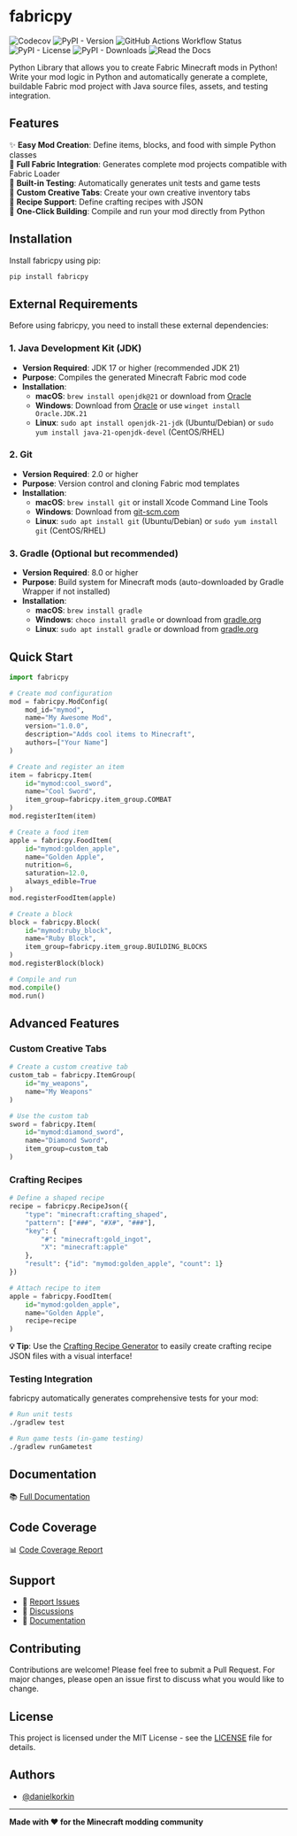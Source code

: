 # fabricpy

![Codecov](https://img.shields.io/codecov/c/gh/danielkorkin/fabricpy) ![PyPI - Version](https://img.shields.io/pypi/v/fabricpy) ![GitHub Actions Workflow Status](https://img.shields.io/github/actions/workflow/status/danielkorkin/fabricpy/.github%2Fworkflows%2Ftest-and-coverage.yml) ![PyPI - License](https://img.shields.io/pypi/l/fabricpy) ![PyPI - Downloads](https://img.shields.io/pypi/dm/fabricpy) ![Read the Docs](https://img.shields.io/readthedocs/fabricpy)

Python Library that allows you to create Fabric Minecraft mods in Python! Write your mod logic in Python and automatically generate a complete, buildable Fabric mod project with Java source files, assets, and testing integration.

## Features

✨ **Easy Mod Creation**: Define items, blocks, and food with simple Python classes  
🔧 **Full Fabric Integration**: Generates complete mod projects compatible with Fabric Loader  
🧪 **Built-in Testing**: Automatically generates unit tests and game tests  
🎨 **Custom Creative Tabs**: Create your own creative inventory tabs  
📝 **Recipe Support**: Define crafting recipes with JSON  
🚀 **One-Click Building**: Compile and run your mod directly from Python  

## Installation

Install fabricpy using pip:

```bash
pip install fabricpy
```

## External Requirements

Before using fabricpy, you need to install these external dependencies:

### 1. Java Development Kit (JDK)
* **Version Required**: JDK 17 or higher (recommended JDK 21)
* **Purpose**: Compiles the generated Minecraft Fabric mod code
* **Installation**:
    * **macOS**: `brew install openjdk@21` or download from [Oracle](https://www.oracle.com/java/technologies/downloads/)
    * **Windows**: Download from [Oracle](https://www.oracle.com/java/technologies/downloads/) or use `winget install Oracle.JDK.21`
    * **Linux**: `sudo apt install openjdk-21-jdk` (Ubuntu/Debian) or `sudo yum install java-21-openjdk-devel` (CentOS/RHEL)

### 2. Git
* **Version Required**: 2.0 or higher
* **Purpose**: Version control and cloning Fabric mod templates
* **Installation**:
    * **macOS**: `brew install git` or install Xcode Command Line Tools
    * **Windows**: Download from [git-scm.com](https://git-scm.com/)
    * **Linux**: `sudo apt install git` (Ubuntu/Debian) or `sudo yum install git` (CentOS/RHEL)

### 3. Gradle (Optional but recommended)
* **Version Required**: 8.0 or higher
* **Purpose**: Build system for Minecraft mods (auto-downloaded by Gradle Wrapper if not installed)
* **Installation**:
    * **macOS**: `brew install gradle`
    * **Windows**: `choco install gradle` or download from [gradle.org](https://gradle.org/)
    * **Linux**: `sudo apt install gradle` or download from [gradle.org](https://gradle.org/)

## Quick Start

```python
import fabricpy

# Create mod configuration
mod = fabricpy.ModConfig(
    mod_id="mymod",
    name="My Awesome Mod",
    version="1.0.0",
    description="Adds cool items to Minecraft",
    authors=["Your Name"]
)

# Create and register an item
item = fabricpy.Item(
    id="mymod:cool_sword",
    name="Cool Sword",
    item_group=fabricpy.item_group.COMBAT
)
mod.registerItem(item)

# Create a food item
apple = fabricpy.FoodItem(
    id="mymod:golden_apple",
    name="Golden Apple", 
    nutrition=6,
    saturation=12.0,
    always_edible=True
)
mod.registerFoodItem(apple)

# Create a block
block = fabricpy.Block(
    id="mymod:ruby_block",
    name="Ruby Block",
    item_group=fabricpy.item_group.BUILDING_BLOCKS
)
mod.registerBlock(block)

# Compile and run
mod.compile()
mod.run()
```

## Advanced Features

### Custom Creative Tabs

```python
# Create a custom creative tab
custom_tab = fabricpy.ItemGroup(
    id="my_weapons",
    name="My Weapons"
)

# Use the custom tab
sword = fabricpy.Item(
    id="mymod:diamond_sword",
    name="Diamond Sword",
    item_group=custom_tab
)
```

### Crafting Recipes

```python
# Define a shaped recipe
recipe = fabricpy.RecipeJson({
    "type": "minecraft:crafting_shaped",
    "pattern": ["###", "#X#", "###"],
    "key": {
        "#": "minecraft:gold_ingot",
        "X": "minecraft:apple"
    },
    "result": {"id": "mymod:golden_apple", "count": 1}
})

# Attach recipe to item
apple = fabricpy.FoodItem(
    id="mymod:golden_apple",
    name="Golden Apple",
    recipe=recipe
)
```

**💡 Tip**: Use the [Crafting Recipe Generator](https://crafting.thedestruc7i0n.ca/) to easily create crafting recipe JSON files with a visual interface!

### Testing Integration

fabricpy automatically generates comprehensive tests for your mod:

```bash
# Run unit tests
./gradlew test

# Run game tests (in-game testing)
./gradlew runGametest
```

## Documentation

📚 [Full Documentation](https://fabricpy.readthedocs.io/en/latest/)

## Code Coverage

📊 [Code Coverage Report](https://app.codecov.io/gh/danielkorkin/fabricpy/tree/main)

## Support

- 🐛 [Report Issues](https://github.com/danielkorkin/fabricpy/issues)
- 💬 [Discussions](https://github.com/danielkorkin/fabricpy/discussions)
- 📖 [Documentation](https://fabricpy.readthedocs.io/)

## Contributing

Contributions are welcome! Please feel free to submit a Pull Request. For major changes, please open an issue first to discuss what you would like to change.

## License

This project is licensed under the MIT License - see the [LICENSE](LICENSE) file for details.

## Authors

- [@danielkorkin](https://www.github.com/danielkorkin)

---

**Made with ❤️ for the Minecraft modding community**
